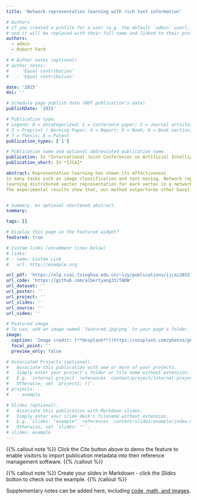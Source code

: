 ```yaml
---
title: 'Network representation learning with rich text information'

# Authors
# If you created a profile for a user (e.g. the default `admin` user), write the username (folder name) here
# and it will be replaced with their full name and linked to their profile.
authors:
  - admin
  - Robert Ford

# # Author notes (optional)
# author_notes:
#   - 'Equal contribution'
#   - 'Equal contribution'

date: '2015'
doi: ''

# Schedule page publish date (NOT publication's date).
publishDate: '2015'

# Publication type.
# Legend: 0 = Uncategorized; 1 = Conference paper; 2 = Journal article;
# 3 = Preprint / Working Paper; 4 = Report; 5 = Book; 6 = Book section;
# 7 = Thesis; 8 = Patent
publication_types: ['1']

# Publication name and optional abbreviated publication name.
publication: In *International Joint Conferences on Artificial Intelligence*
publication_short: In *IJCAI*

abstract: Representation learning has shown its effectiveness
in many tasks such as image classification and text mining. Network representation learning aims at
learning distributed vector representation for each vertex in a network, which is also increasingly recognized as an important aspect for network analysis. Most network representation learning methods investigate network structures for learning. In reality, network vertices contain rich information (such as text), which cannot be well applied with algorithmic frameworks of typical representation learning methods. By proving that DeepWalk, a state-of-the-art network representation method, is actually equivalent to matrix factorization (MF), we propose text-associated DeepWalk (TADW). TADW incorporates text features of vertices into network representation learning under the framework of matrix factorization. We evaluate our method and various baseline methods by applying them to the task of multi-class classification of vertices.
The experimental results show that, our method outperforms other baselines on all three datasets, especially when networks are noisy and training ratio is small. The source code of this paper can be obtained from https://github.com/albertyang33/TADW.


# Summary. An optional shortened abstract.
summary: 

tags: []

# Display this page in the Featured widget?
featured: true

# Custom links (uncomment lines below)
# links:
# - name: Custom Link
#   url: http://example.org

url_pdf: 'https://nlp.csai.tsinghua.edu.cn/~lzy/publications/ijcai2015_network.pdf'
url_code: 'https://github.com/albertyang33/TADW'
url_dataset: ''
url_poster: ''
url_project: ''
url_slides: ''
url_source: ''
url_video: ''

# Featured image
# To use, add an image named `featured.jpg/png` to your page's folder.
image:
  caption: 'Image credit: [**Unsplash**](https://unsplash.com/photos/pLCdAaMFLTE)'
  focal_point: ''
  preview_only: false

# Associated Projects (optional).
#   Associate this publication with one or more of your projects.
#   Simply enter your project's folder or file name without extension.
#   E.g. `internal-project` references `content/project/internal-project/index.md`.
#   Otherwise, set `projects: []`.
# projects:
#   - example

# Slides (optional).
#   Associate this publication with Markdown slides.
#   Simply enter your slide deck's filename without extension.
#   E.g. `slides: "example"` references `content/slides/example/index.md`.
#   Otherwise, set `slides: ""`.
# slides: example
---
```


{{% callout note %}}
Click the _Cite_ button above to demo the feature to enable visitors to import publication metadata into their reference management software.
{{% /callout %}}

{{% callout note %}}
Create your slides in Markdown - click the _Slides_ button to check out the example.
{{% /callout %}}

Supplementary notes can be added here, including [code, math, and images](https://wowchemy.com/docs/writing-markdown-latex/).
